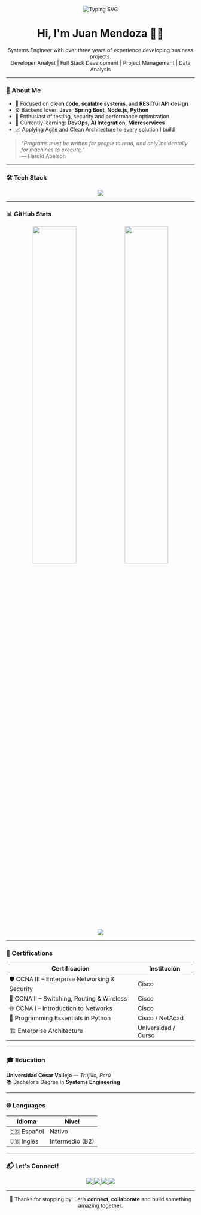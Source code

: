 <!-- Banner animado con color personalizado -->
<p align="center">
  <img src="https://readme-typing-svg.herokuapp.com?font=Fira+Code&pause=1000&color=CA2529&center=true&width=600&lines=👋+Welcome+to+my+profile!;Systems+Engineer+|+Developer+Analyst;Building+solutions+with+code+and+creativity." alt="Typing SVG" />
</p>

<h1 align="center">Hi, I'm Juan Mendoza 👨‍💻</h1>

<p align="center">
  Systems Engineer with over three years of experience developing business projects.
  <br />Developer Analyst | Full Stack Development | Project Management | Data Analysis
</p>

---

### 🧠 About Me

- 🎯 Focused on **clean code**, **scalable systems**, and **RESTful API design**
- ⚙️ Backend lover: **Java**, **Spring Boot**, **Node.js**, **Python**
- 🧪 Enthusiast of testing, security and performance optimization
- 🚀 Currently learning: **DevOps**, **AI Integration**, **Microservices**
- 📈 Applying Agile and Clean Architecture to every solution I build

> _“Programs must be written for people to read, and only incidentally for machines to execute.”_  
> — Harold Abelson

---

### 🛠️ Tech Stack

<p align="center">
  <img src="https://skillicons.dev/icons?i=java,spring,ts,js,php,angular,react,nodejs,python,docker,postgres,mysql,git,linux,aws,html,css,figma&theme=light" />
</p>

---

### 📊 GitHub Stats

<p align="center">
  <img src="https://github-readme-stats.vercel.app/api?username=mendozaro25&show_icons=true&theme=radical&hide_title=true" width="48%" />
  <img src="https://github-readme-streak-stats.herokuapp.com?user=mendozaro25&theme=radical&date_format=M%20j%5B%2C%20Y%5D" width="48%" />
  <br />
  <img src="https://github-profile-trophy.vercel.app/?username=mendozaro25&theme=radical&no-frame=true&row=1&column=6" />
</p>

---

### 🏅 Certifications

| Certificación                                      | Institución        |
|----------------------------------------------------|--------------------|
| 🛡️ CCNA III – Enterprise Networking & Security     | Cisco              |
| 🔁 CCNA II – Switching, Routing & Wireless         | Cisco              |
| 🌐 CCNA I – Introduction to Networks               | Cisco              |
| 🐍 Programming Essentials in Python                | Cisco / NetAcad    |
| 🏗️ Enterprise Architecture                         | Universidad / Curso|

---

### 🎓 Education

**Universidad César Vallejo** — *Trujillo, Perú*  
📚 Bachelor’s Degree in **Systems Engineering**

---

### 🌐 Languages

| Idioma   | Nivel        |
|----------|--------------|
| 🇪🇸 Español | Nativo       |
| 🇺🇸 Inglés  | Intermedio (B2) |

---

### 📬 Let's Connect!

<p align="center">
  <a href="https://www.linkedin.com/in/juan-luis-mendoza-romero-27bb0b221/" target="_blank">
    <img src="https://img.shields.io/badge/LinkedIn-%23ca2529?style=for-the-badge&logo=linkedin&logoColor=white" />
  </a>
  <a href="https://github.com/mendozaro25" target="_blank">
    <img src="https://img.shields.io/badge/GitHub-%23000000?style=for-the-badge&logo=github&logoColor=white" />
  </a>
  <a href="mailto:jmendozaro73@gmail.com" target="_blank">
    <img src="https://img.shields.io/badge/Gmail-%23ca2529?style=for-the-badge&logo=gmail&logoColor=white" />
  </a>
  <a href="https://next-portfolio-ecru-kappa.vercel.app/" target="_blank">
    <img src="https://img.shields.io/badge/Portfolio-%23007e36?style=for-the-badge&logo=world&logoColor=white" />
  </a>
</p>

---

<p align="center">
  🙏 Thanks for stopping by! Let’s <b>connect, collaborate</b> and build something amazing together.
</p>
